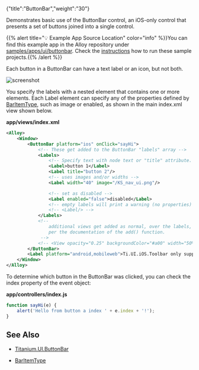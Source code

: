{"title":"ButtonBar","weight":"30"}

Demonstrates basic use of the ButtonBar control, an iOS-only control that presents a set of buttons joined into a single control.

{{% alert title="💡 Example App Source Location" color="info" %}}You can find this example app in the Alloy repository under [samples/apps/ui/buttonbar](https://github.com/appcelerator/alloy/tree/master/samples/apps/ui/buttonbar). Check the [instructions](/docs/appc/Alloy_Framework/Alloy_Guide/Alloy_Test_Apps/) how to run these sample projects.{{% /alert %}}

Each button in a ButtonBar can have a text label or an icon, but not both.

![screenshot](/Images/appc/download/attachments/41845739/screenshot.png)

You specify the labels with a nested <Labels> element that contains one or more <Label> elements. Each Label element can specify any of the properties defined by [BarItemType](#!/api/BarItemType), such as image or enabled, as shown in the main index.xml view shown below.

**app/views/index.xml**

```xml
<Alloy>
    <Window>
        <ButtonBar platform="ios" onClick="sayHi">
            <!-- These get added to the ButtonBar "labels" array -->
            <Labels>
                <!-- Specify text with node text or "title" attribute. -->
                <Label>button 1</Label>
                <Label title="button 2"/>
                <!-- uses images and/or widths -->
                <Label width="40" image="/KS_nav_ui.png"/>

                <!-- set as disabled -->
                <Label enabled="false">disabled</Label>
                <!-- empty labels will print a warning (no properties) -->
                <!-- <Label/> -->
            </Labels>
            <!--
                additional views get added as normal, over the labels, as
                per the documentation of the add() function.
             -->
            <!-- <View opacity="0.25" backgroundColor="#a00" width="50%"/> -->
        </ButtonBar>
        <Label platform="android,mobileweb">Ti.UI.iOS.Toolbar only supported on iOS</Label>
    </Window>
</Alloy>
```

To determine which button in the ButtonBar was clicked, you can check the index property of the event object:

**app/controllers/index.js**

```javascript
function sayHi(e) {
    alert('Hello from button a index ' + e.index + '!');
}
```

## See Also

* [Titanium.UI.ButtonBar](#!/api/Titanium.UI.ButtonBar)

* [BarItemType](#!/api/BarItemType)
